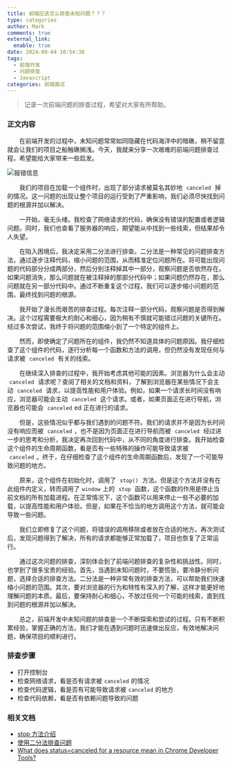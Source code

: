 ```yaml
---
title: 前端应该怎么排查未知问题？？？
type: categories
author: Mark
comments: true
external_link:
  enable: true
date: 2024-09-04 10:54:38
tags:
  - 前端开发
  - 问题排查
  - Javascript
categories: 前端面试
---
```


> 记录一次前端问题的排查过程，希望对大家有所帮助。

<!-- more -->
### 正文内容

<p style="text-indent: 2em;">在前端开发的过程中，未知问题常常如同隐藏在代码海洋中的暗礁，稍不留意就会让我们的项目之船触礁搁浅。今天，我就来分享一次艰难的前端问题排查过程，希望能给大家带来一些启发。</p>

![报错信息](1.webp)

<p style="text-indent: 2em;">我们的项目在加载一个组件时，出现了部分请求被莫名其妙地 <code style="padding: 2px 5px;">canceled</code> 掉的情况。这一问题的出现让整个项目的运行受到了严重影响，我们必须尽快找到问题的根源并加以解决。</p>
<p style="text-indent: 2em;">一开始，毫无头绪。我检查了网络请求的代码，确保没有错误的配置或者逻辑问题。同时，我们也查看了服务器的响应，期望能从中找到一些线索，但结果却令人失望。</p>
<p style="text-indent: 2em;">在陷入困境后，我决定采用二分法进行排查。二分法是一种常见的问题排查方法，通过逐步注释代码，缩小问题的范围，从而精准定位问题所在。将可能出现问题的代码部分分成两部分，然后分别注释掉其中一部分，观察问题是否依然存在。如果问题消失，那么问题就在被注释掉的那部分代码中；如果问题仍然存在，那么问题就在另一部分代码中。通过不断重复这个过程，我们可以逐步缩小问题的范围，最终找到问题的根源。</p>
<p style="text-indent: 2em;">我开始了漫长而艰苦的排查过程。每次注释一部分代码，观察问题是否得到解决。这个过程需要极大的耐心和细心，因为稍有不慎就可能错过问题的关键所在。经过多次尝试，我终于将问题的范围缩小到了一个特定的组件上。</p>
<p style="text-indent: 2em;">然而，即使确定了问题所在的组件，我仍然不知道具体的问题原因。我仔细检查了这个组件的代码，逐行分析每一个函数和方法的调用，但仍然没有发现任何与请求被 <code style="padding: 2px 5px;">canceled</code> 有关的线索。</p>
<p style="text-indent: 2em;">在继续深入排查的过程中，我开始考虑其他可能的因素。浏览器为什么会主动 <code style="padding: 2px 5px;">canceled</code> 请求呢？查阅了相关的文档和资料，了解到浏览器在某些情况下会主动 <code style="padding: 2px 5px;">canceled</code> 请求，以提高性能和用户体验。例如，如果一个请求长时间没有响应，浏览器可能会主动 <code style="padding: 2px 5px;">canceled</code> 这个请求。或者，如果页面正在进行导航，浏览器也可能会 <code style="padding: 2px 5px;">canceled</code>ed 正在进行的请求。</p>
<p style="text-indent: 2em;">但是，这些情况似乎都与我们遇到的问题不符。我们的请求并不是因为长时间没有响应而被 <code style="padding: 2px 5px;">canceled</code>，也不是因为页面正在进行导航而被 <code style="padding: 2px 5px;">canceled</code> 经过进一步的思考和分析，我决定再次回到代码中，从不同的角度进行排查。我开始检查这个组件的生命周期函数，看是否有一些特殊的操作可能导致请求被 <code style="padding: 2px 5px;">canceled</code>。终于，在仔细检查了这个组件的生命周期函数后，发现了一个可能导致问题的地方。</p>
<p style="text-indent: 2em;">原来，这个组件在初始化时，调用了 <code style="padding: 2px 5px;">stop()</code> 方法。但是这个方法并没有在此组件内定义，转而调用了<code style="padding: 2px 5px;">window</code>上的 <code style="padding: 2px 5px;">stop</code> 函数，这个函数的作用是停止当前文档的所有加载进程。在正常情况下，这个函数可以用来停止一些不必要的加载，以提高性能和用户体验。但是，如果在不恰当的地方调用这个方法，就可能会导致一些问题。</p>
<p style="text-indent: 2em;">我们立即修复了这个问题，将错误的调用移除或者放在合适的地方。再次测试后，发现问题得到了解决，所有的请求都能够正常加载了，项目也恢复了正常运行。</p>
<p style="text-indent: 2em;">通过这次问题的排查，深刻体会到了前端问题排查的复杂性和挑战性。同时，也学到了很多宝贵的经验。首先，当遇到未知问题时，不要慌张，要冷静分析问题，选择合适的排查方法。二分法是一种非常有效的排查方法，可以帮助我们快速缩小问题的范围。其次，要对浏览器的行为和特性有深入的了解，这样才能更好地理解问题的本质。最后，要保持耐心和细心，不放过任何一个可能的线索，直到找到问题的根源并加以解决。</p>
<p style="text-indent: 2em;">总之，前端开发中未知问题的排查是一个不断探索和尝试的过程。只有不断积累经验，掌握正确的方法，我们才能在遇到问题时迅速做出反应，有效地解决问题，确保项目的顺利进行。</p>

### 排查步骤

- 打开控制台
- 检查网络请求，看是否有请求被<code style="padding: 2px 5px;">canceled</code>的情况
- 检查代码逻辑，看是否有可能导致请求被<code style="padding: 2px 5px;">canceled</code>的地方
- 检查代码依赖，看是否有依赖问题导致的问题

### 相关文档

- [stop 方法介绍](https://developer.mozilla.org/zh-CN/docs/Web/API/Window/stop)
- [使用二分法排查问题](https://thzt.github.io/2017/11/28/bisection-method/)
- [What does status=canceled for a resource mean in Chrome Developer Tools?](https://stackoverflow.com/questions/12009423/what-does-status-canceled-for-a-resource-mean-in-chrome-developer-tools)
